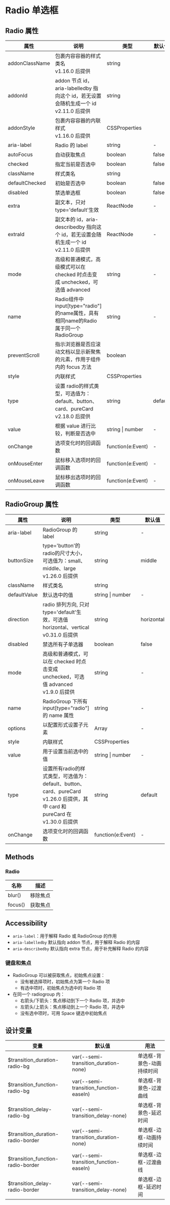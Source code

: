 # Radio 单选框

## Radio 属性

| 属性            | 说明                                                                 | 类型                        | 默认值    |
|-----------------|--------------------------------------------------------------------|-----------------------------|-----------|
| addonClassName  | 包裹内容容器的样式类名<br/>v1.16.0 后提供                         | string                      |           |
| addonId         | addon 节点 id，aria-labelledby 指向这个 id，若无设置会随机生成一个 id<br/>v2.11.0 后提供 | string                      |           |
| addonStyle      | 包裹内容容器的内联样式<br/>v1.16.0 后提供                         | CSSProperties               |           |
| aria-label      | Radio 的 label                                                     | string                      | -         |
| autoFocus       | 自动获取焦点                                                       | boolean                     | false     |
| checked         | 指定当前是否选中                                                   | boolean                     | false     |
| className       | 样式类名                                                           | string                      |           |
| defaultChecked  | 初始是否选中                                                       | boolean                     | false     |
| disabled        | 禁选单选框                                                         | boolean                     | false     |
| extra           | 副文本，只对type='default'生效                                     | ReactNode                   | -         |
| extraId         | 副文本的 id，aria-describedby 指向这个 id，若无设置会随机生成一个 id<br/>v2.11.0 后提供 | ReactNode                   | -         |
| mode            | 高级和普通模式，高级模式可以在 checked 时点击变成 unchecked，可选值 advanced | string                      | -         |
| name            | Radio组件中input[type="radio"]的name属性，具有相同name的Radio属于同一个RadioGroup | string                      | -         |
| preventScroll   | 指示浏览器是否应滚动文档以显示新聚焦的元素，作用于组件内的 focus 方法 | boolean                     |           |
| style           | 内联样式                                                           | CSSProperties               |           |
| type            | 设置 radio的样式类型，可选值为：default、button、card、pureCard<br/>v2.18.0 后提供 | string                      | default   |
| value           | 根据 value 进行比较，判断是否选中                                   | string \| number            | -         |
| onChange        | 选项变化时的回调函数                                               | function(e:Event)           | -         |
| onMouseEnter    | 鼠标移入选项时的回调函数                                           | function(e:Event)           | -         |
| onMouseLeave    | 鼠标移出选项时的回调函数                                           | function(e:Event)           | -         |

## RadioGroup 属性

| 属性         | 说明                                                                 | 类型                | 默认值    |
|--------------|--------------------------------------------------------------------|---------------------|-----------|
| aria-label   | RadioGroup 的 label                                                | string              | -         |
| buttonSize   | type='button'的radio的尺寸大小，可选值为：small、middle、large<br/>v1.26.0 后提供 | string              | middle    |
| className    | 样式类名                                                           | string              |           |
| defaultValue | 默认选中的值                                                       | string \| number    | -         |
| direction    | radio 排列方向, 只对type='default'生效，可选值horizontal、vertical<br/>v0.31.0 后提供 | string              | horizontal|
| disabled     | 禁选所有子单选器                                                   | boolean             | false     |
| mode         | 高级和普通模式，可以在 checked 时点击变成 unchecked，可选值 advanced<br/>v1.9.0 后提供 | string              | -         |
| name         | RadioGroup 下所有 input[type="radio"] 的 name 属性                 | string              | -         |
| options      | 以配置形式设置子元素                                               | Array               | -         |
| style        | 内联样式                                                           | CSSProperties       |           |
| value        | 用于设置当前选中的值                                               | string \| number    | -         |
| type         | 设置所有radio的样式类型，可选值为：default、button、card、pureCard<br/>v1.26.0 后提供，其中 card 和 pureCard 在 v1.30.0 后提供 | string              | default   |
| onChange     | 选项变化时的回调函数                                               | function(e:Event)   | -         |

## Methods

### Radio

| 名称    | 描述     |
|---------|----------|
| blur()  | 移除焦点 |
| focus() | 获取焦点 |

## Accessibility

- `aria-label`：用于解释 Radio 或 RadioGroup 的作用
- `aria-labelledby` 默认指向 addon 节点，用于解释 Radio 的内容
- `aria-describedby` 默认指向 extra 节点，用于补充解释 Radio 的内容

### 键盘和焦点

- RadioGroup 可以被获取焦点，初始焦点设置：
  - 没有被选择项时，初始焦点为第一个 Radio 项
  - 有选中项时，初始焦点为选中的 Radio 项
- 在同一个 radiogroup 内：
  - 右箭头/下箭头：焦点移动到下一个 Radio 项，并选中
  - 左箭头/上箭头：焦点移动到上一个 Radio 项，并选中
  - 没有选中项时，可用 Space 键选中初始焦点

## 设计变量

| 变量                              | 默认值                                 | 用法                   |
|-----------------------------------|----------------------------------------|------------------------|
| $transition_duration-radio-bg     | var(--semi-transition_duration-none)   | 单选框-背景色-动画持续时间 |
| $transition_function-radio-bg     | var(--semi-transition_function-easeIn) | 单选框-背景色-过渡曲线   |
| $transition_delay-radio-bg        | var(--semi-transition_delay-none)      | 单选框-背景色-延迟时间   |
| $transition_duration-radio-border | var(--semi-transition_duration-none)   | 单选框-边框-动画持续时间 |
| $transition_function-radio-border | var(--semi-transition_function-easeIn) | 单选框-边框-过渡曲线     |
| $transition_delay-radio-border    | var(--semi-transition_delay-none)      | 单选框-边框-延迟时间     |
